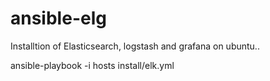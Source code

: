 # ansible-elg

Installtion of Elasticsearch, logstash and grafana on ubuntu..

ansible-playbook -i hosts install/elk.yml
